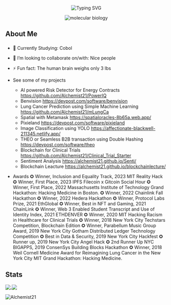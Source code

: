 <p align="center"><img src="https://readme-typing-svg.herokuapp.com?font=Fira+Code&pause=1000&color=9400D3&center=true&vCenter=true&width=435&lines=Hello;My+name+is+Alchemist21;I'm+a+Full+Stack+Web+Developer;with+a+penchant+for;Product+Development,;Community+Engagement;and+of+course+Poetry" alt="Typing SVG" />
</p>


<div align="center">
  <img src="https://i0.wp.com/www.artofthecell.com/wp-content/uploads/2014/10/Art-of-the-Cell-RNA-Polymerase.gif?ssl=1" alt="molecular biology" />
</div>

<h2 align="left">About Me</h2>

###

- 🌱 Currently Studying: Cobol

- 👯 I’m looking to collaborate on/with: Nice people
  
- ⚡ Fun fact: The human brain weighs only 3 lbs

- See some of my projects
    + AI powered Risk Detector for Energy Contracts    https://github.com/Alchemist21/PowerIQ
    + Benvision https://devpost.com/software/benvision
    + Lung Cancer Prediction using Simple Machine Learning https://github.com/Alchemist21/mLungCa
    + Spatial with Metamask https://spatialoracles-8b65a.web.app/
    + Pixieland https://devpost.com/software/pixieland
    + Image Classification using YOLO https://affectionate-blackwell-211345.netlify.app/
    + THEO or Seamless B2B transaction using Double Hashing https://devpost.com/software/theo
    + Blockchain for Clinical Trials https://github.com/Alchemist21/Clinical_Trial_Starter
    + Sentiment Analysis https://alchemist21.github.io/Senti/
    + Blockchain Leacture https://alchemist21.github.io/blockchainlecture/

- Awards
    ✪ Winner, Inclusion and Equality Track, 2023 MIT Reality Hack
    ✪ Winner, First Place, 2023 IPFS Filecoin x Gitcoin Social Hour
    ✪ Winner, First Place, 2022 Massachusetts Institute of Technology Grand Hackathon: Hacking Medicine in Boston.
    ✪ Winner, 2022 Chainlink Fall Hackathon
    ✪ Winner, 2022 Hedera Hackathon
    ✪ Winner, Protocol Labs Prize, 2021 EthGlobal
    ✪ Winner, Best in NFT and Gaming, 2021 ChainLink
    ✪ Winner, Web 3 Enabled Student Transcript and Use of Identity Index, 2021 ETHDENVER
    ✪ Winner, 2020 MIT Hacking Racism in Healthcare for Clinical Trials
    ✪ Winner, 2018 New York City Techstars Competition, Blockchain Edition
    ✪ Winner, Parabellum Music Group Award, 2019 New York City Gotham Distributed Ledger Technology Competition
    ✪ Best in Data & Security, 2019 New York City Hackfest
    ✪ Runner up, 2019 New York City Angel Hack
    ✪ 2nd Runner Up NYC BIGAPPS, 2019 ConsenSys Building Blocks Hackathon
    ✪ Winner, 2018 Weil Cornell Medicine Award for Reimagining Lung Cancer in the New York City MIT Grand Hackathon: Hacking Medicine.

###
<h2 align="left"> Stats </h2>

<a href="https://github.com/Alchemist21/github-readme-stats"><img align="center" src="https://github-readme-stats.vercel.app/api?username=Alchemist21&show_icons=true&theme=radical"> </a> 
<a href="https://github.com/Alchemist21/github-readme-stats"><img align="center" src="https://github-readme-stats.vercel.app/api/top-langs/?username=Alchemist21&layout=compact"> </a> 

<img src="https://komarev.com/ghpvc/?username=Alchemist21&label=Profile%20views&color=ce9927&style=flat" alt="Alchemist21" /> </p>

<!--
**Alchemist21/Alchemist21** is a ✨ _special_ ✨ repository because its `README.md` (this file) appears on your GitHub profile.

<img src="https://widgetbite.com/banner?title=Hello%20there&subtitle=&backgroundpalette=twilight&fontpalette=twilight&titletransform=skew&subtitletransform=skew" width=100% height=100%/>

Here are some ideas to get you started:

- 🔭 I’m currently working on ...
- 🌱 I’m currently learning ...
- 👯 I’m looking to collaborate on ...
- 🤔 I’m looking for help with ...
- 💬 Ask me about ...
- 📫 How to reach me: ...
- 😄 Pronouns: ...
- ⚡ Fun fact: ...
-->
